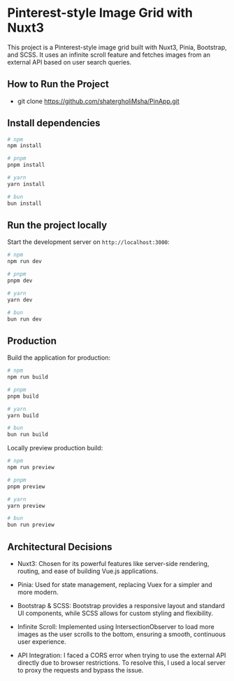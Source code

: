 # Pinterest-style Image Grid with Nuxt3

This project is a Pinterest-style image grid built with Nuxt3, Pinia, Bootstrap, and SCSS. It uses an infinite scroll feature and fetches images from an external API based on user search queries.

## How to Run the Project

- git clone https://github.com/shatergholiMsha/PinApp.git

## Install dependencies

```bash
# npm
npm install

# pnpm
pnpm install

# yarn
yarn install

# bun
bun install
```

## Run the project locally

Start the development server on `http://localhost:3000`:

```bash
# npm
npm run dev

# pnpm
pnpm dev

# yarn
yarn dev

# bun
bun run dev
```

## Production

Build the application for production:

```bash
# npm
npm run build

# pnpm
pnpm build

# yarn
yarn build

# bun
bun run build
```

Locally preview production build:

```bash
# npm
npm run preview

# pnpm
pnpm preview

# yarn
yarn preview

# bun
bun run preview
```

## Architectural Decisions

- Nuxt3: Chosen for its powerful features like server-side rendering, routing, and ease of building Vue.js applications.

- Pinia: Used for state management, replacing Vuex for a simpler and more modern.

- Bootstrap & SCSS: Bootstrap provides a responsive layout and standard UI components, while SCSS allows for custom styling and flexibility.

- Infinite Scroll: Implemented using IntersectionObserver to load more images as the user scrolls to the bottom, ensuring a smooth, continuous user experience.

- API Integration: I faced a CORS error when trying to use the external API directly due to browser restrictions. To resolve this, I used a local server to proxy the requests and bypass the issue.